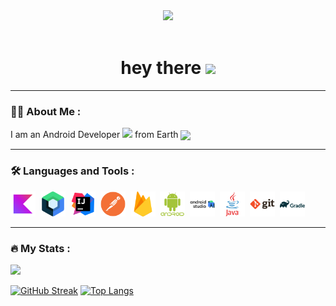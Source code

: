 <div id="header" align="center">
  <img src="https://i.pinimg.com/originals/ca/b2/46/cab2463eccff08174ce7fe410b71da26.gif" width="300"/>
  <div id="bages">
    <img src="https://komarev.com/ghpvc/?username=ShadowFirewook&style=flat-square&color=blueviolet" alt=""/></div>
  <h1>
    hey there
    <img src="https://media.giphy.com/media/hvRJCLFzcasrR4ia7z/giphy.gif" width="30px"/></h1>
</div>

---

### :man_technologist: About Me :
I am an Android Developer <img src="https://media.giphy.com/media/WUlplcMpOCEmTGBtBW/giphy.gif" width="36"> from Earth <img src="https://i.gifer.com/W31X.gif" width="44" align="center">

---

### :hammer_and_wrench: Languages and Tools :

<div>
  <img src="https://github.com/devicons/devicon/blob/master/icons/kotlin/kotlin-original.svg" title="Kotlin" alt="Kotlin" width="40" height="40"/>&nbsp;
  <img src="https://github.com/devicons/devicon/blob/master/icons/jetpackcompose/jetpackcompose-original.svg" title="Jetpack Compose" alt="Jetpack Compose" width="40" height="40"/>&nbsp;
  <img src="https://github.com/devicons/devicon/blob/master/icons/intellij/intellij-original.svg" title="Intellij IDEA" alt="Intellij IDEA" width="40" height="40"/>&nbsp;
  <img src="https://github.com/devicons/devicon/blob/master/icons/postman/postman-original.svg" title="Postman" alt="Postman" width="40" height="40"/>&nbsp;
  <img src="https://github.com/devicons/devicon/blob/master/icons/firebase/firebase-original.svg" title="Firebase" alt="Firebase" width="40" height="40"/>&nbsp;
  <img src="https://github.com/devicons/devicon/blob/master/icons/android/android-plain-wordmark.svg" title="Android" alt="Android" width="40" height="40"/>&nbsp;
  <img src="https://github.com/devicons/devicon/blob/master/icons/androidstudio/androidstudio-original-wordmark.svg" title="Android Studio" alt="Android Studio" width="40" height="40"/>&nbsp;
  <img src="https://github.com/devicons/devicon/blob/master/icons/java/java-original-wordmark.svg" title="Java" alt="Java" width="40" height="40"/>&nbsp;
  <img src="https://github.com/devicons/devicon/blob/master/icons/git/git-original-wordmark.svg" title="Git" alt="Git" width="40" height="40"/>&nbsp;
  <img src="https://github.com/devicons/devicon/blob/master/icons/gradle/gradle-original-wordmark.svg" title="Gradle" alt="Gradle" width="40" height="40"/>
</div>

---

### :fire: My Stats :
 
<img src="http://github-profile-summary-cards.vercel.app/api/cards/profile-details?username=ShadowFirewook&theme=radical"/> 
<div>
  
[![GitHub Streak](http://github-readme-streak-stats.herokuapp.com?user=ShadowFirewook&theme=android-dark&background=000000)](https://git.io/streak-stats)
[![Top Langs](https://github-readme-stats.vercel.app/api/top-langs/?username=shadowfirewook&layout=donut&theme=blue-green)](https://github.com/anuraghazra/github-readme-stats)
</div>


 

